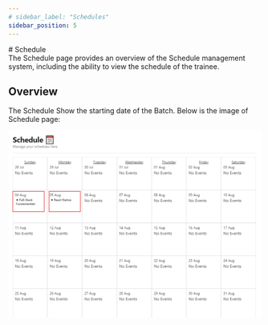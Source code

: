 ```yaml
---
# sidebar_label: "Schedules"
sidebar_position: 5
---
```


<link rel="stylesheet" href="path/to/custom.css"/>
<div class="ml-5">
# Schedule

<div class="mt-5">The Schedule page provides an overview of the Schedule management system, including the ability to view the schedule of the trainee.</div>

## Overview

<div class="mt-5">The Schedule Show the starting date of the Batch. Below is the image of Schedule page:</div>

<img src="https://github.com/aisaanwar62/Docusaurus-document/blob/main/static/img/trainee-schedule.png?raw=true
" class="w-auto h-auto my-8 border shadow-md"/>

</div>
